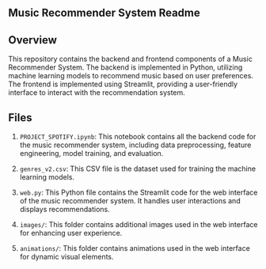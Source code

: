 ## Music Recommender System Readme

## Overview
This repository contains the backend and frontend components of a Music Recommender System. The backend is implemented in Python, utilizing machine learning models to recommend music based on user preferences. The frontend is implemented using Streamlit, providing a user-friendly interface to interact with the recommendation system.

## Files

1. `PROJECT_SPOTIFY.ipynb`: This notebook contains all the backend code for the music recommender system, including data preprocessing, feature engineering, model training, and evaluation.

2. `genres_v2.csv`: This CSV file is the dataset used for training the machine learning models.

3. `web.py`: This Python file contains the Streamlit code for the web interface of the music recommender system. It handles user interactions and displays recommendations.

4. `images/`: This folder contains additional images used in the web interface for enhancing user experience.

5. `animations/`: This folder contains animations used in the web interface for dynamic visual elements.


